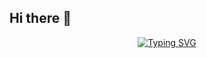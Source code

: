 ## Hi there 👋

<!--
**joseBTria/joseBtria** is a ✨ _special_ ✨ repository because its `README.md` (this file) appears on your GitHub profile.

Here are some ideas to get you started:

- 🔭 I’m currently working on ...
- 🌱 I’m currently learning ...
- 👯 I’m looking to collaborate on ...
- 🤔 I’m looking for help with ...
- 💬 Ask me about ...
- 📫 How to reach me: ...
- 😄 Pronouns: ...
- ⚡ Fun fact: ...
-->


<p align="center">
  <a href="https://git.io/typing-svg"><img src="https://readme-typing-svg.demolab.com?font=Roboto&pause=1000&color=1F80E0&center=true&width=435&lines=Jose+Bohopo;I%C2%B4m+a+frontend+developer;React.js%2C+Next.js%2C+Typescript%2C+Javascript" alt="Typing SVG" /></a>
  </p>
